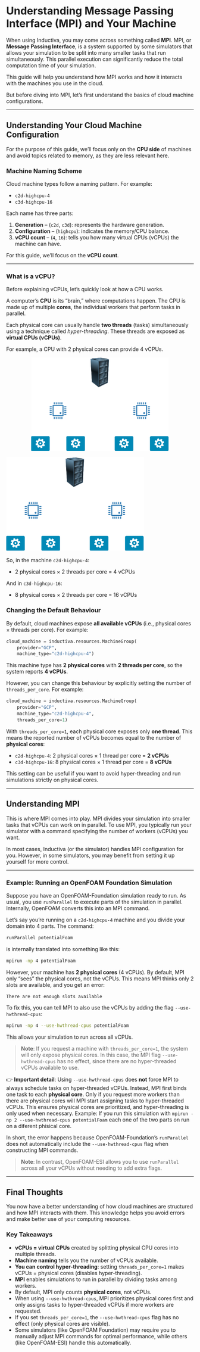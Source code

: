 # Understanding Message Passing Interface (MPI) and Your Machine

When using Inductiva, you may come across something called **MPI**.
MPI, or **Message Passing Interface**, is a system supported by some simulators
that allows your simulation to be split into many smaller tasks that run
simultaneously. This parallel execution can significantly reduce the total
computation time of your simulation.

This guide will help you understand how MPI works and how it interacts with the
machines you use in the cloud.

But before diving into MPI, let’s first understand the basics of cloud machine
configurations.

---

## Understanding Your Cloud Machine Configuration

For the purpose of this guide, we’ll focus only on the **CPU side** of machines
and avoid topics related to memory, as they are less relevant here.

### Machine Naming Scheme

Cloud machine types follow a naming pattern. For example:

* `c2d-highcpu-4`
* `c3d-highcpu-16`

Each name has three parts:

1. **Generation** – (`c2d`, `c3d`): represents the hardware generation.
2. **Configuration** – (`highcpu`): indicates the memory/CPU balance.
3. **vCPU count** – (`4`, `16`): tells you how many virtual CPUs (vCPUs) the machine can have.

For this guide, we’ll focus on the **vCPU count**.

---

### What is a vCPU?

Before explaining vCPUs, let’s quickly look at how a CPU works.

A computer’s **CPU** is its “brain,” where computations happen. The CPU is made
up of multiple **cores**, the individual workers that perform tasks in parallel.

Each physical core can usually handle **two threads** (tasks) simultaneously
using a technique called *hyper-threading*. These threads are exposed as
**virtual CPUs (vCPUs)**.

For example, a CPU with 2 physical cores can provide 4 vCPUs.

<div align="center">
  <img src="./_static/machine.png" alt="Machine Schema">
</div>

![Machine Schema](./_static/machine.png)


So, in the machine `c2d-highcpu-4`:

* 2 physical cores × 2 threads per core = 4 vCPUs

And in `c3d-highcpu-16`:

* 8 physical cores × 2 threads per core = 16 vCPUs

### Changing the Default Behaviour

By default, cloud machines expose **all available vCPUs** (i.e., physical cores × threads per core).
For example:

```python
cloud_machine = inductiva.resources.MachineGroup(
    provider="GCP",
    machine_type="c2d-highcpu-4")
```

This machine type has **2 physical cores** with **2 threads per core**, so the system reports **4 vCPUs**.

However, you can change this behaviour by explicitly setting the number of `threads_per_core`. For example:

```python
cloud_machine = inductiva.resources.MachineGroup(
    provider="GCP",
    machine_type="c2d-highcpu-4",
    threads_per_core=1)
```

With `threads_per_core=1`, each physical core exposes only **one thread**. This means the reported number of vCPUs becomes equal to the number of **physical cores**:

* `c2d-highcpu-4`: 2 physical cores × 1 thread per core = **2 vCPUs**
* `c3d-highcpu-16`: 8 physical cores × 1 thread per core = **8 vCPUs**

This setting can be useful if you want to avoid hyper-threading and run simulations strictly on physical cores.

---

## Understanding MPI

This is where MPI comes into play. MPI divides your simulation into smaller
tasks that vCPUs can work on in parallel. To use MPI, you typically run your
simulator with a command specifying the number of workers (vCPUs) you want.

In most cases, Inductiva (or the simulator) handles MPI configuration for you.
However, in some simulators, you may benefit from setting it up yourself for more control.

---

### Example: Running an OpenFOAM Foundation Simulation

Suppose you have an OpenFOAM-Foundation simulation ready to run. As usual,
you use `runParallel` to execute parts of the simulation in parallel.
Internally, OpenFOAM converts this into an MPI command.

Let’s say you’re running on a `c2d-highcpu-4` machine and you divide your domain
into 4 parts. The command:

```bash
runParallel potentialFoam
```

is internally translated into something like this:

```bash
mpirun -np 4 potentialFoam
```

However, your machine has **2 physical cores** (4 vCPUs). By default, MPI only
“sees” the physical cores, not the vCPUs. This means MPI thinks only 2 slots are
available, and you get an error:

```
There are not enough slots available
```

To fix this, you can tell MPI to also use the vCPUs by adding the flag
`--use-hwthread-cpus`:

```bash
mpirun -np 4 --use-hwthread-cpus potentialFoam
```

This allows your simulation to run across all vCPUs.

> **Note**: If you request a machine with `threads_per_core=1`, the system will only expose physical cores. In this case, the MPI flag `--use-hwthread-cpus` has no effect, since there are no hyper-threaded vCPUs available to use.

👉 **Important detail**: Using `--use-hwthread-cpus` does **not** force MPI to
always schedule tasks on hyper-threaded vCPUs. Instead, MPI first binds one task
to each **physical core**. Only if you request more workers than there are
physical cores will MPI start assigning tasks to hyper-threaded vCPUs. This
ensures physical cores are prioritized, and hyper-threading is only used when
necessary. Example: If you run this simulation with
`mpirun -np 2 --use-hwthread-cpus potentialFoam` each one of the two parts on
run on a diferent phisical core.

In short, the error happens because OpenFOAM-Foundation’s `runParallel` does
not automatically include the `--use-hwthread-cpus` flag when constructing MPI
commands.

> **Note**: In contrast, OpenFOAM-ESI allows you to use `runParallel` across all your vCPUs without needing to add extra flags.

---

## Final Thoughts

You now have a better understanding of how cloud machines are structured and how
MPI interacts with them. This knowledge helps you avoid errors and make better
use of your computing resources.

### Key Takeaways

* **vCPUs = virtual CPUs** created by splitting physical CPU cores into multiple threads.
* **Machine naming** tells you the number of vCPUs available.
* **You can control hyper-threading**: setting `threads_per_core=1` makes vCPUs = physical cores (disables hyper-threading).
* **MPI** enables simulations to run in parallel by dividing tasks among workers.
* By default, MPI only counts **physical cores**, not vCPUs.
* When using `--use-hwthread-cpus`, MPI prioritizes physical cores first and only assigns tasks to hyper-threaded vCPUs if more workers are requested.
* If you set `threads_per_core=1`, the `--use-hwthread-cpus` flag has no effect (only physical cores are visible).
* Some simulators (like OpenFOAM Foundation) may require you to manually adjust MPI commands for optimal performance, while others (like OpenFOAM-ESI) handle this automatically.
